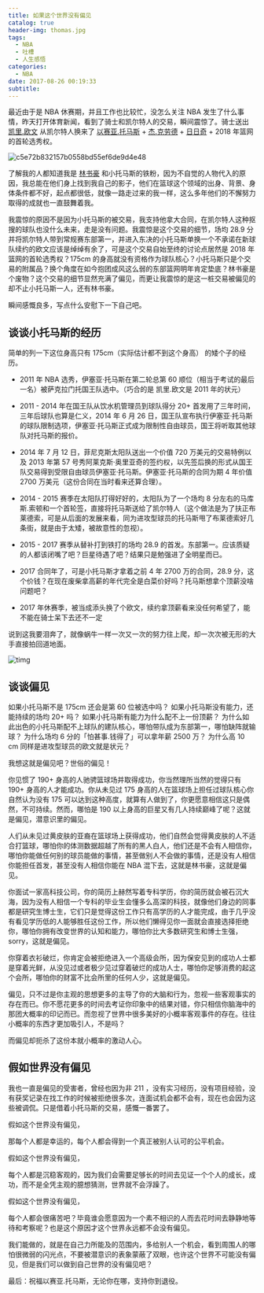```yaml
---
title: 如果这个世界没有偏见
catalog: true
header-img: thomas.jpg
tags:
  - NBA
  - 吐槽
  - 人生感悟
categories:
  - NBA
date: 2017-08-26 00:19:33
subtitle:
---
```



最近由于是 NBA 休赛期，并且工作也比较忙，没怎么关注 NBA 发生了什么事情，昨天打开体育新闻，看到了骑士和凯尔特人的交易，瞬间震惊了。骑士送出 [凯里.欧文](https://baike.baidu.com/item/凯里·欧文/4796186) 从凯尔特人换来了 [以赛亚.托马斯](https://baike.baidu.com/item/%E4%BC%8A%E5%A1%9E%E4%BA%9A%C2%B7%E6%89%98%E9%A9%AC%E6%96%AF/13334296) + [杰.克劳德](https://baike.baidu.com/item/%E6%9D%B0%C2%B7%E5%85%8B%E5%8A%B3%E5%BE%B7/7434446) + [日日奇](https://baike.baidu.com/item/安特·日日奇/19673341) + 2018 年篮网的首轮选秀权。

![c5e72b832157b0558bd55ef6de9d4e48](https://user-images.githubusercontent.com/3365978/29722696-60605b22-89f4-11e7-870e-64fe0bc0a021.png)

了解我的人都知道我是 [林书豪](https://baike.baidu.com/item/林书豪/6363050) 和小托马斯的铁粉，因为不自觉的人物代入的原因，我总能在他们身上找到我自己的影子，他们在篮球这个领域的出身、背景、身体条件都不好，起点都很低，就像一路走过来的我一样，这么多年他们的不懈努力取得的成就也一直鼓舞着我。

我震惊的原因不是因为小托马斯的被交易，我支持他拿大合同，在凯尔特人这种抠搜的球队也没什么未来，走是没有问题。我震惊是这个交易的细节，场均 28.9 分并将凯尔特人带到常规赛东部第一，并进入东决的小托马斯单换一个不承诺在新球队续约的欧文应该是绰绰有余了，可是这个交易自始至终的讨论点居然是 2018 年篮网的首轮选秀权？175cm 的身高就没有资格作为球队核心？小托马斯只是个交易的附属品？换个角度在如今抱团成风这么弱的东部篮网明年肯定垫底？林书豪是个废物？这个交易的细节显然充满了偏见，而更让我震惊的是这一桩交易被偏见的却不止小托马斯一人，还有林书豪。

瞬间感慨良多，写点什么安慰下一下自己吧。

## 谈谈小托马斯的经历

简单的列一下这位身高只有 175cm（实际估计都不到这个身高） 的矮个子的经历。

- 2011 年 NBA 选秀，伊塞亚·托马斯在第二轮总第 60 顺位（相当于考试的最后一名）被萨克拉门托国王队选中。（巧合的是 凯里.欧文是 2011 年的状元）

- 2011 - 2014 年在国王队从饮水机管理员到球队得分 20+ 首发用了三年时间，三年后球队也算是仁义，2014 年 6 月 26 日，国王队宣布执行伊塞亚·托马斯的球队限制选项，伊塞亚·托马斯正式成为限制性自由球员，国王将听取其他球队对托马斯的报价。

- 2014 年 7 月 12 日，菲尼克斯太阳队送出一个价值 720 万美元的交易特例以及 2013 年第 57 号秀阿莱克斯·奥里亚奇的签约权，以先签后换的形式从国王队交易得到受限自由球员伊塞亚·托马斯。伊塞亚·托马斯的合同为期 4 年价值 2700 万美元（这份合同在当时看来还算合理）。

- 2014 - 2015 赛季在太阳队打得好好的，太阳队为了一个场均 8 分左右的马库斯.索顿和一个首轮签，直接将托马斯送给了凯尔特人（这个做法是为了扶正布莱德索，可是从后面的发展来看，同为进攻型球员的托马斯甩了布莱德索好几条街，就是由于太矮，被故意性的忽视）。

- 2015 - 2017 赛季从替补打到铁打的场均 28.9 的首发。东部第一。应该质疑的人都该闭嘴了吧？巨星待遇了吧？结果只是勉强进了全明星而已。

- 2017 合同年了，可是小托马斯才拿着之前 4 年 2700 万的合同，28.9 分，这个价钱？在现在废柴拿高薪的年代完全是白菜价好吗？托马斯想拿个顶薪没啥问题吧？

- 2017 年休赛季，被当成添头换了个欧文，续约拿顶薪看来没任何希望了，能不能在骑士呆下去还不一定


说到这我要泪奔了，就像蜗牛一样一次又一次的努力往上爬，却一次次被无形的大手直接拍回道地面。

![timg](https://user-images.githubusercontent.com/3365978/29720861-cce9c8a2-89ed-11e7-80d2-7f51b2bc165b.jpeg)

## 谈谈偏见

如果小托马斯不是 175cm 还会是第 60 位被选中吗？
如果小托马斯没有能力，还能持续的场均 20+ 吗？
如果小托马斯有能力为什么配不上一份顶薪？
为什么如此出色的小托马斯配不上球队的建队核心，哪怕带队成为东部第一，哪怕缺阵就输球？
为什么场均 6 分的「怕甚事.钱得了」可以拿年薪 2500 万？
为什么高 10 cm 同样是进攻型球员的欧文就是状元？

我想这就是偏见吧？世俗的偏见！

你见惯了 190+ 身高的人驰骋篮球场并取得成功，你当然理所当然的觉得只有 190+ 身高的人才能成功。你从未见过 175 身高的人在篮球场上担任过球队核心你自然认为没有 175 可以达到这种高度，就算有人做到了，你更愿意相信这只是偶然，不可持续。然而，哪怕是 190 以上身高的巨星又有几人持续巅峰了呢？这就是偏见，潜意识里的偏见。

人们从未见过黄皮肤的亚裔在篮球场上获得成功，他们自然会觉得黄皮肤的人不适合打篮球，哪怕你的体测数据超越了所有的黑人白人，他们还是不会有人相信你，哪怕你能做任何别的球员能做的事情，甚至做别人不会做的事情，还是没有人相信你能担任首发，甚至没有人相信你能在 NBA 混下去，这就是林书豪，这就是偏见。

你面试一家高科技公司，你的简历上赫然写着专科学历，你的简历就会被石沉大海，因为没有人相信一个专科的毕业生会懂多么高深的科技，就像他们身边的同事都是研究生博士生，它们只是觉得这份工作只有高学历的人才能完成，由于几乎没有看见学历低的人能够胜任这份工作，所以他们懒得见你一面就会直接选择拒绝你，哪怕你拥有改变世界的认知和能力，哪怕你比大多数研究生和博士生强，sorry，这就是偏见。

你穿着衣衫破烂，你肯定会被拒绝进入一个高级会所，因为保安见到的成功人士都是穿着光鲜，从没见过或者极少见过穿着破烂的成功人士，哪怕你足够消费的起这个会所，哪怕你的财富不比会所里的任何人少，这就是偏见。


偏见，只不过是你主观的思想更多的主导了你的大脑和行为，忽视一些客观事实的存在而已。你不愿花更多的时间去考证你印象中的结果对错，你只相信你脑海中的那团大概率的印记而已。而忽视了世界中很多美好的小概率客观事件的存在。往往小概率的东西才更加吸引人，不是吗？

而偏见却扼杀了这份本就小概率的激动人心。

## 假如世界没有偏见

我也一直是偏见的受害者，曾经也因为非 211 ，没有实习经历，没有项目经验，没有获奖记录在找工作的时候被拒绝很多次，连面试机会都不会有，现在也会因为这些被调侃。只是借着小托马斯的交易，感慨一番罢了。

假如这个世界没有偏见，

那每个人都是幸运的，每个人都会得到一个真正被别人认可的公平机会。

假如这个世界没有偏见，

每个人都是沉稳客观的，因为我们会需要足够长的时间去见证一个个人的成长，成功，而不是全凭主观的臆想猜测，世界就不会浮躁了。

假如这个世界没有偏见，

每个人都会很痛苦吧？毕竟谁会愿意因为一个素不相识的人而去花时间去静静地等待和考察呢？也是这个原因才这个世界永远都不会没有偏见。

我们能做的，就是在自己力所能及的范围内，多给别人一个机会，看到周围人的哪怕很微弱的闪光点，不要被潜意识的表象蒙蔽了双眼，也许这个世界不可能没有偏见，但是我们可以做到自己世界的没有偏见吧？

最后：祝福以赛亚.托马斯，无论你在哪，支持你到退役。
